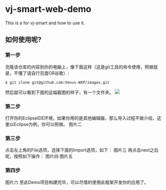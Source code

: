 # vj-smart-web-demo
This is a for vj-smart and how to use it.

## 如何使用呢?

### 第一步
克隆该仓库的内容到你的电脑上，像下面这样（这是git工具的命令使用，照做就是，不懂了请自行百度OR谷歌）:
```
$ git clone git@github.com:Venus-WXP/images.git
```
然后就可以看到下面的这幅截图的样子，有一个文件夹。
![](images/images/vj-smart-web-demo-1.png)
### 第二步
打开你的EclipseIDE环境，如果你用的是其他编辑器，那么导入过程不做介绍，这里以Eclipse为例，你可以照做。
图片二
### 第三步
点击左上角的File选项，选择下面的Import选项，如下：
图片三
再点击next之后呢，按照如下操作：
图片四
图片五
### 第四步
图片六
至此Demo项目构建完毕，可以尽情的使用此框架开发你的应用了。



